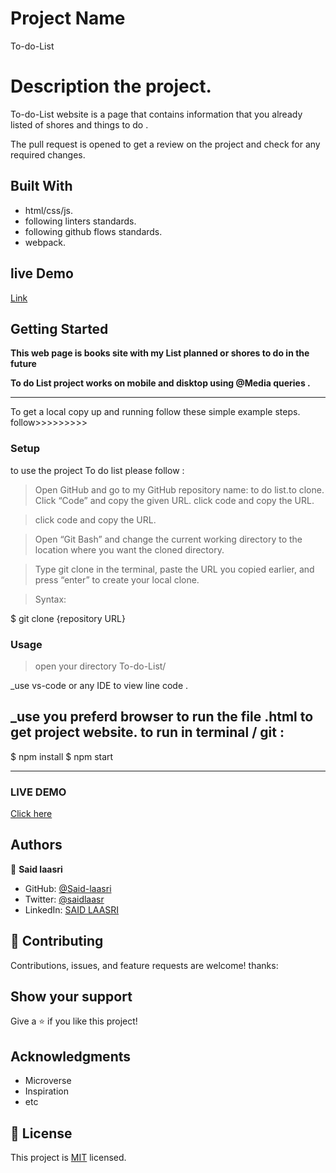 # Project Name
To-do-List

# Description the project.

To-do-List website is a page that contains information that you already  listed of shores and things to do .


The pull request is opened to get a review on the project and check for any required changes.

## Built With

- html/css/js.
- following linters standards.
- following github flows standards.
- webpack.

## live Demo

[Link](https://said-laasri.github.io/todo-list/)

## Getting Started

**This web page is books site with my List planned or shores to do in the future**

**To do List project  works on mobile and disktop using @Media queries .**
****************************************************
To get a local copy up and running follow these simple example steps.
follow>>>>>>>>>


### Setup

to use the project To do list please follow :
 >Open GitHub and go to my GitHub repository name: to do list.to clone.
 >Click “Code” and copy the given URL.
 >click code and copy the URL.

 >click code and copy the URL.

 >Open “Git Bash” and change the current working directory to the location where you want the cloned directory.

 >Type git clone in the terminal, paste the URL you copied earlier, and press “enter” to create your local clone.

 >Syntax:

  $ git clone {repository URL}

### Usage

>open your directory To-do-List/

_use vs-code or any IDE  to view line code .

_use you preferd browser to run the file .html to get project website.
to run in terminal / git  :
-----------------
 $ npm install
 $ npm start
 _____________
 ###  LIVE DEMO
 
 [Click here](https://said-laasri.github.io/To-do-List/)

## Authors

👤 **Said laasri**

- GitHub: [@Said-laasri](https://github.com/Said-laasri)
- Twitter: [@saidlaasr](https://twitter.com/saidlaasr)
- LinkedIn: [SAID LAASRI](https://www.linkedin.com/in/said-laasri-8a4367172/)


## 🤝 Contributing

Contributions, issues, and feature requests are welcome!
thanks:


## Show your support

Give a ⭐️ if you like this project!

## Acknowledgments

- Microverse
- Inspiration
- etc

## 📝 License

This project is [MIT](./MIT.md) licensed.
